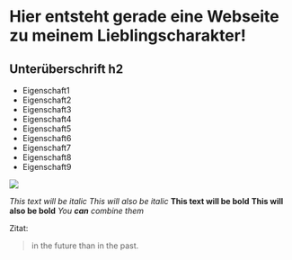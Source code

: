 # Hier entsteht gerade eine Webseite zu meinem Lieblingscharakter!
## Unterüberschrift h2
* Eigenschaft1
* Eigenschaft2
* Eigenschaft3
* Eigenschaft4
* Eigenschaft5
* Eigenschaft6
* Eigenschaft7
* Eigenschaft8
* Eigenschaft9

<img src="https://www.sgi-klm.de/logo_klm.jpg"/> 


*This text will be italic*
_This will also be italic_
**This text will be bold**
__This will also be bold__
*You **can** combine them*

Zitat: 
> in the future than in the past.